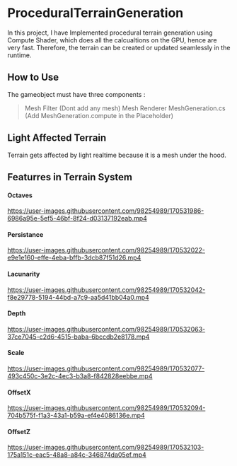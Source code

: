 # ProceduralTerrainGeneration
In this project, I have Implemented procedural terrain generation using Compute Shader, which does all the calcualtions on the GPU, hence are very fast. Therefore, the terrain can be created or updated seamlessly in the runtime.

## How to Use
The gameobject must have three components :
>Mesh Filter (Dont add any mesh)
>Mesh Renderer
>MeshGeneration.cs (Add MeshGeneration.compute in the Placeholder)

## Light Affected Terrain
Terrain gets affected by light realtime because it is a mesh under the hood.
## Featurres in Terrain System

#### Octaves
https://user-images.githubusercontent.com/98254989/170531986-6986a95e-5ef5-46bf-8f24-d03137192eab.mp4


#### Persistance
https://user-images.githubusercontent.com/98254989/170532022-e9e1e160-effe-4eba-bffb-3dcb87f51d26.mp4


#### Lacunarity
https://user-images.githubusercontent.com/98254989/170532042-f8e29778-5194-44bd-a7c9-aa5d41bb04a0.mp4


#### Depth
https://user-images.githubusercontent.com/98254989/170532063-37ce7045-c2d6-4515-baba-6bccdb2e8178.mp4


#### Scale
https://user-images.githubusercontent.com/98254989/170532077-493c450c-3e2c-4ec3-b3a8-f842828eebbe.mp4


#### OffsetX
https://user-images.githubusercontent.com/98254989/170532094-704b575f-f1a3-43a1-b59a-ef4e4086136e.mp4


#### OffsetZ
https://user-images.githubusercontent.com/98254989/170532103-175a151c-eac5-48a8-a84c-346874da05ef.mp4
